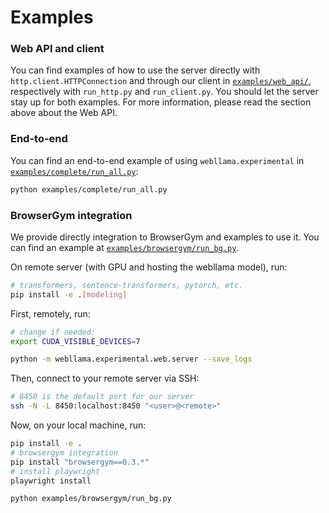 # Examples

### Web API and client

You can find examples of how to use the server directly with `http.client.HTTPConnection` and through our client in [`examples/web_api/`](/examples/web_api/), respectively with `run_http.py` and `run_client.py`. You should let the server stay up for both examples. For more information, please read the section above about the Web API.

### End-to-end

You can find an end-to-end example of using `webllama.experimental` in [`examples/complete/run_all.py`](/examples/complete):

```bash
python examples/complete/run_all.py
```


### BrowserGym integration

We provide directly integration to BrowserGym and examples to use it. You can find an example at [`examples/browsergym/run_bg.py`](/examples/browsergym).


On remote server (with GPU and hosting the webllama model), run:
```bash
# transformers, sentence-transformers, pytorch, etc.
pip install -e .[modeling]
```

First, remotely, run:

```bash
# change if needed:
export CUDA_VISIBLE_DEVICES=7

python -m webllama.experimental.web.server --save_logs
```

Then, connect to your remote server via SSH:

```bash
# 8450 is the default port for our server
ssh -N -L 8450:localhost:8450 "<user>@<remote>"
```

Now, on your local machine, run:

```bash
pip install -e .
# browsergym integration
pip install "browsergym==0.3.*"
# install playwright
playwright install
```

```bash
python examples/browsergym/run_bg.py
```
